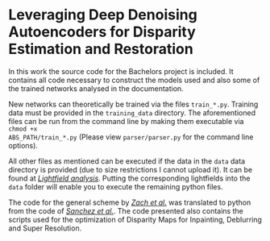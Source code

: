 # Leveraging Deep Denoising Autoencoders for Disparity Estimation and Restoration

In this work the source code for the Bachelors project is included. It contains all code necessary to construct the models used and also some of the trained networks analysed in the documentation. 

New networks can theoretically be trained via the files <code>train_\*.py</code>. Training data must be provided in the <code>training_data</code> directory. The aforementioned files can be run from the command line by making them executable via <code>chmod +x ABS_PATH/train_\*.py</code> (Please view <code>parser/parser.py</code> for the command line options).

All other files as mentioned can be executed if the data in the <code>data</code> data directory is provided (due to size restrictions I cannot upload it). It can be found at <cite>[Lightfield analysis][3]</cite>. Putting the corresponding lightfields into the <code>data</code> folder will enable you to execute the remaining python files.

The code for the general scheme by <cite>[Zach et al.][1]</cite> was translated to python from the code of <cite>[Sanchez et al.][2]</cite>. The code presented also contains the scripts used for the optimization of Disparity Maps for Inpainting, Deblurring and Super Resolution.


[1]: https://www.researchgate.net/publication/248964741_A_Duality_Based_Approach_for_Realtime_TV-L1_Optical_Flow
[2]: http://www.ipol.im/pub/art/2013/26/
[3]: https://lightfield-analysis.uni-konstanz.de 
[4]: https://cloud.uni-konstanz.de/index.php/s/HMQWdcGkK6XZjWG